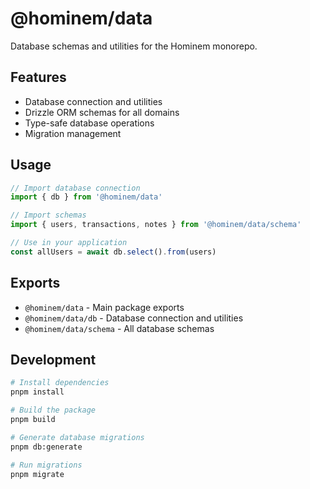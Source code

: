 # @hominem/data

Database schemas and utilities for the Hominem monorepo.

## Features

- Database connection and utilities
- Drizzle ORM schemas for all domains
- Type-safe database operations
- Migration management

## Usage

```typescript
// Import database connection
import { db } from '@hominem/data'

// Import schemas
import { users, transactions, notes } from '@hominem/data/schema'

// Use in your application
const allUsers = await db.select().from(users)
```

## Exports

- `@hominem/data` - Main package exports
- `@hominem/data/db` - Database connection and utilities
- `@hominem/data/schema` - All database schemas

## Development

```bash
# Install dependencies
pnpm install

# Build the package
pnpm build

# Generate database migrations
pnpm db:generate

# Run migrations
pnpm migrate
``` 
